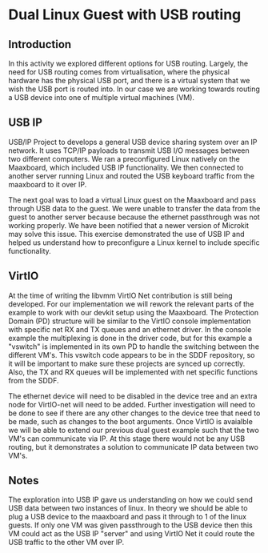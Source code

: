 # Dual Linux Guest with USB routing 

## Introduction

In this activity we explored different options for USB routing. Largely, the need for USB routing comes from virtualisation, where the physical hardware has the physical USB port, and there is a virtual system that we wish the USB port is routed into. In our case we are working towards routing a USB device into one of multiple virtual machines (VM). 

## USB IP

USB/IP Project to develops a general USB device sharing system over an IP network. It uses TCP/IP payloads to transmit USB I/O messages between two different computers. We ran a preconfigured Linux natively on the Maaxboard, which included USB IP functionality. We then connected to another server running Linux and routed the USB keyboard traffic from the maaxboard to it over IP. 

The next goal was to load a virtual Linux guest on the Maaxboard and pass through USB data to the guest. We were unable to transfer the data from the guest to another server because because the ethernet passthrough was not working properly. We have been notified that a newer version of Microkit may solve this issue. This exercise demonstrated the use of USB IP and helped us understand how to preconfigure a Linux kernel to include specific functionality. 


## VirtIO

At the time of writing the libvmm VirtIO Net contribution is still being developed. For our implementation we will rework the relevant parts of the example to work with our devkit setup using the Maaxboard. The Protection Domain (PD) structure will be similar to the VirtIO console implementation with specific net RX and TX queues and an ethernet driver. In the console example the multiplexing is done in the driver code, but for this example a "vswitch" is implemented in its own PD to handle the switching between the different VM's. This vswitch code appears to be in the SDDF repository, so it will be important to make sure these projects are synced up correctly. Also, the TX and RX queues will be implemented with net specific functions from the SDDF.

The ethernet device will need to be disabled in the device tree and an extra node for VirtIO-net will need to be added. Further investigation will need to be done to see if there are any other changes to the device tree that need to be made, such as changes to the boot arguments. Once VirtIO is avaialble we will be able to extend our previous dual guest example such that the two VM's can communicate via IP. At this stage there would not be any USB routing, but it demonstrates a solution to communicate IP data between two VM's.


## Notes

The exploration into USB IP gave us understanding on how we could send USB data between two instances of linux. In theory we should be able to plug a USB device to the maaxboard and pass it through to 1 of the linux guests. If only one VM was given passthrough to the USB device then this VM could act as the USB IP "server" and using VirtIO Net it could route the USB traffic to the other VM over IP.
